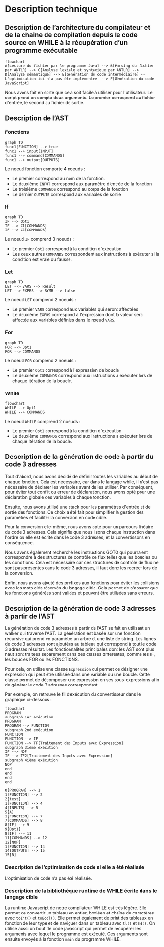 # Description technique

## Description de l’architecture du compilateur et de la chaine de compilation depuis le code source en WHILE à la récupération d’un programme exécutable

```mermaid
flowchart
A[Lecture du fichier par le programme Java] --> B[Parsing du fichier par ANTLR] --> C[Analyse lexiale et syntaxique par ANTLR] --> D[Analyse sémantique] --> E[Génération du code intermédiaire] -- L'optimisation ici n'a pas été implémentée  --> F[Génération du code JavaScript]
```

Nous avons fait en sorte que cela soit facile à utiliser pour l'utilisateur. Le script prend en compte deux arguments.
Le premier correspond au fichier d'entrée, le second au fichier de sortie.

## Description de l’AST

### Fonctions

```mermaid
graph TD
func1[FUNCTION] --> true
func1 --> input[INPUT]
func1 --> command[COMMANDS]
func1 --> output[OUTPUTS]
```

Le noeud fonction comporte 4 noeuds :

- Le premier correspond au nom de la fonction.
- Le deuxième `INPUT` correspond aux paramètre d’entrée de la fonction
- Le troisième `COMMANDS` correspond au corps de la fonction
- Le dernier `OUTPUTS` correspond aux variables de sortie

### If

```mermaid
graph TD
IF --> Opt1
IF --> C1[COMMANDS]
IF --> C2[COMMANDS]
```

Le noeud `IF` comprend 3 noeuds :

- Le premier `Opt1` correspond à la condition d'exécution
- Les deux autres `COMMANDS` correspondent aux instructions à exécuter si la condition est vraie ou fausse.

### Let

```mermaid
graph TD
LET --> VARS --> Result
LET --> EXPRS --> SYMB --> false
```

Le noeud `LET` comprend 2 noeuds :

- Le premier `VARS` correspond aux variables qui seront affectées
- Le deuxième `EXPRS` correspond à l'expression dont la valeur sera affectée aux variables définies dans le
  noeud `VARS`.

### For

```mermaid
graph TD
FOR --> Opt1
FOR --> COMMANDS
```

Le noeud `FOR` comprend 2 noeuds :

- Le premier `Opt1` correspond à l'expression de boucle
- Le deuxième `COMMANDS` correspond aux instructions à exécuter lors de chaque itération de la boucle.

### While

```mermaid
flowchart
WHILE --> Opt1
WHILE --> COMMANDS
```

Le noeud `WHILE` comprend 2 noeuds :

- Le premier `Opt1` correspond à la condition d'exécution
- Le deuxième `COMMANDS` correspond aux instructions à exécuter lors de chaque itération de la boucle.

## Description de la génération de code à partir du code 3 adresses

Tout d'abord, nous avons décidé de définir toutes les variables au début de chaque fonction. Cela est nécessaire, car
dans le langage while, il n'est pas nécessaire de déclarer les variables avant de les utiliser. Par conséquent, pour
éviter tout conflit ou erreur de déclaration, nous avons opté pour une déclaration globale des variables à chaque
fonction.

Ensuite, nous avons utilisé une stack pour les paramètres d'entrée et de sortie des fonctions. Ce choix a été fait pour
simplifier la gestion des paramètres et faciliter la conversion en code cible.

Pour la conversion elle-même, nous avons opté pour un parcours linéaire du code 3 adresses. Cela signifie que nous
lisons chaque instruction dans l'ordre où elle est écrite dans le code 3 adresses, et la convertissons en conséquence.

Nous avons également recherché les instructions GOTO qui pourraient correspondre à des structures de contrôle de flux
telles que les boucles ou les conditions. Cela est nécessaire car ces structures de contrôle de flux ne sont pas
présentes dans le code 3 adresses, il faut donc les recréer lors de la conversion.

Enfin, nous avons ajouté des préfixes aux fonctions pour éviter les collisions avec les mots clés réservés du langage
cible. Cela permet de s'assurer que les fonctions générées sont valides et peuvent être utilisées sans erreurs.

## Description de la génération de code 3 adresses à partir de l’AST

La génération de code 3 adresses à partir de l’AST se fait en utilisant un walker qui traverse l'AST. La génération est
basée sur une fonction récursive qui prend en paramètre un arbre et une liste de string. Les lignes de code 3 adresses
sont ajoutées au tableau qui correspond à tout le code 3 adresses résultat. Les fonctionnalités principales dont les AST
sont plus haut sont traitées séparément dans des classes différentes, comme les IF, les boucles FOR ou les FONCTIONS.

Pour cela, on utilise une classe `Expression` qui permet de désigner une expression qui peut être utilisée dans une
variable ou une boucle. Cette classe permet de décomposer une expression en ses sous-expressions afin de générer le code
3 adresses correspondant.

Par exemple, on retrouve le fil d’exécution du convertisseur dans le graphique ci-dessous :

```mermaid
flowchart
PROGRAM
subgraph 1er exécution
PROGRAM
PROGRAM --> FUNCTION
subgraph 2nd exécution
FUNCTION
FUNCTION --> IF
FUNCTION --> TF[Traitement des Inputs avec Expression]
subgraph 3ième exécution
IF --> NOP
IF --> TF2[Traitement des Inputs avec Expression]
subgraph 4ième exécution
NOP
end
end
end
end

0[PROGRAM] --> 1
1[FUNCTION] --> 2
2[test]
1[FUNCTION] --> 4
4[INPUTS] --> 5
5[A]
1[FUNCTION] --> 7
7[COMMANDS] --> 8
8[IF] --> 9
9[Opt1]
8[IF] --> 11
11[COMMANDS] --> 12
12[NOP]
1[FUNCTION] --> 14
14[OUTPUTS] --> 15
15[B]
```

### Description de l’optimisation de code si elle a été réalisée

L’optimisation de code n’a pas été réalisée.

### Description de la bibliothèque runtime de WHILE écrite dans le langage cible

La runtime Javascript de notre compilateur WHILE est très légère. Elle permet de convertir un tableau en entier, booléen
et chaîne de caractères avec `toInt()` et `toBool()`. Elle permet également de print des tableaux en fonction de leur
type et de naviguer dans un tableau avec `tl()` et `hd()`. On utilise aussi un bout de code javascript qui permet de
récupérer les arguments avec lequel le programme est exécuté. Ces arguments sont ensuite envoyés à la fonction `main` du
programme WHILE.
